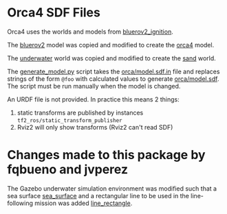 # Orca4 SDF Files

Orca4 uses the worlds and models from [bluerov2_ignition](https://github.com/clydemcqueen/bluerov2_ignition).

The [bluerov2](https://github.com/clydemcqueen/bluerov2_ignition/tree/main/models/bluerov2) model
was copied and modified to create the [orca4](models/orca4) model.

The [underwater](https://github.com/clydemcqueen/bluerov2_ignition/tree/main/worlds/underwater) world
was copied and modified to create the [sand](models/orca4) world.

The [generate_model.py](scripts/generate_model.py) script takes the [orca/model.sdf.in](models/orca4/model.sdf.in)
file and replaces strings of the form `@foo` with calculated values to generate
[orca/model.sdf](models/orca4/model.sdf).
The script must be run manually when the model is changed.

An URDF file is not provided. In practice this means 2 things:
1. static transforms are published by instances `tf2_ros/static_transform_publisher`
2. Rviz2 will only show transforms (Rviz2 can't read SDF)


# Changes made to this package by fqbueno and jvperez
The Gazebo underwater simulation environment was modified such that a sea surface [sea_surface](models/sea_surface/model.sdf) and 
a rectangular line to be used in the line-following mission was added [line_rectangle](models/line_rectangle/model.sdf).
